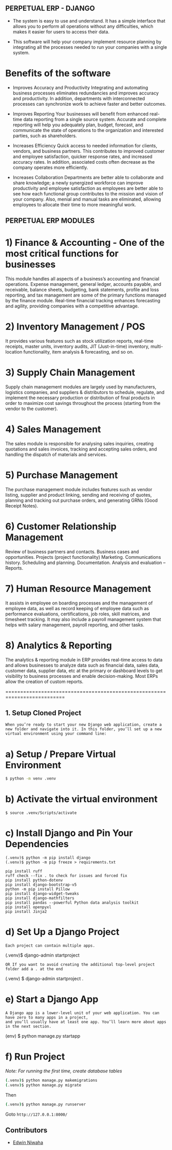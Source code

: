 ## PERPETUAL ERP - DJANGO

- The system is easy to use and understand. It has a simple interface that allows you to perform all operations without any difficulties, which makes it easier for users to access their data.

- This software will help your company implement resource planning by integrating all the processes needed to run your companies with a single system.

# Benefits of the software

- Improves Accuracy and Productivity
  Integrating and automating business processes eliminates redundancies and improves accuracy and productivity. In addition, departments with interconnected processes can synchronize work to achieve faster and better outcomes.

- Improves Reporting
  Your businesses will benefit from enhanced real-time data reporting from a single source system. Accurate and complete reporting will help you adequately plan, budget, forecast, and communicate the state of operations to the organization and interested parties, such as shareholders.

- Increases Efficiency
  Quick access to needed information for clients, vendors, and business partners. This contributes to improved customer and employee satisfaction, quicker response rates, and increased accuracy rates. In addition, associated costs often decrease as the company operates more efficiently.

- Increases Collaboration
  Departments are better able to collaborate and share knowledge; a newly synergized workforce can improve productivity and employee satisfaction as employees are better able to see how each functional group contributes to the mission and vision of your company. Also, menial and manual tasks are eliminated, allowing employees to allocate their time to more meaningful work.

## PERPETUAL ERP MODULES

# 1) Finance & Accounting - One of the most critical functions for businesses

This module handles all aspects of a business’s accounting and financial operations. Expense management, general ledger, accounts payable, and receivable, balance sheets, budgeting, bank statements, profile and loss reporting, and tax management are some of the primary functions managed by the finance module. Real-time financial tracking enhances forecasting and agility, providing companies with a competitive advantage.

# 2) Inventory Management / POS

It provides various features such as stock utilization reports, real-time receipts, master units, inventory audits, JIT (Just-in-time) inventory, multi-location functionality, item analysis & forecasting, and so on.

# 3) Supply Chain Management

Supply chain management modules are largely used by manufacturers, logistics companies, and suppliers & distributors to schedule, regulate, and implement the necessary production or distribution of final products in order to maximize cost savings throughout the process (starting from the vendor to the customer).

# 4) Sales Management

The sales module is responsible for analysing sales inquiries, creating quotations and sales invoices, tracking and accepting sales orders, and handling the dispatch of materials and services.

# 5) Purchase Management

The purchase management module includes features such as vendor listing, supplier and product linking, sending and receiving of quotes, planning and tracking out purchase orders, and generating GRNs (Good Receipt Notes).

# 6) Customer Relationship Management

Review of business partners and contacts.
Business cases and opportunities.
Projects (project functionality)
Marketing.
Communications history.
Scheduling and planning.
Documentation.
Analysis and evaluation – Reports.

# 7) Human Resource Management

It assists in employee on boarding processes and the management of employee data, as well as record keeping of employee data such as performance evaluations, certifications, job roles, skill matrices, and timesheet tracking. It may also include a payroll management system that helps with salary management, payroll reporting, and other tasks.

# 8) Analytics & Reporting

The analytics & reporting module in ERP provides real-time access to data and allows businesses to analyze data such as financial data, sales data, customer data, supplier data, etc at the primary or dashboard levels to get visibility to business processes and enable decision-making. Most ERPs allow the creation of custom reports.

==========================================================================

## 1. Setup Cloned Project

```
When you’re ready to start your new Django web application, create a new folder and navigate into it. In this folder, you’ll set up a new virtual environment using your command line:
```

# a) Setup / Prepare Virtual Environment

```bash
$ python -m venv .venv
```

# b) Activate the virtual environment

```
$ source .venv/Scripts/activate
```

# c) Install Django and Pin Your Dependencies

```
(.venv)$ python -m pip install django
(.venv)$ python -m pip freeze > requirements.txt
```

```
pip install ruff
ruff check --fix . to check for issues and forced fix
pip install python-dotenv
pip install django-bootstrap-v5
python -m pip install Pillow
pip install django-widget-tweaks
pip install django-mathfilters
pip install pandas --powerful Python data analysis toolkit
pip install openpyxl
pip install Jinja2
```

# d) Set Up a Django Project

```A Django project is a high-level unit of organization that contains logic that governs your whole web application.
Each project can contain multiple apps.
```

(.venv)$ django-admin startproject <project-name>

`OR If you want to avoid creating the additional top-level project folder add a . at the end`

(.venv) $ django-admin startproject <projectname> .

# e) Start a Django App

```
A Django app is a lower-level unit of your web application. You can have zero to many apps in a project,
and you’ll usually have at least one app. You’ll learn more about apps in the next section.
```

(env) $ python manage.py startapp <appname>

# f) Run Project

_Note: For running the first time, create database tables_

```bash
(.venv)$ python manage.py makemigrations
(.venv)$ python manage.py migrate
```

Then

```bash
(.venv)$ python manage.py runserver
```

Goto `http://127.0.0.1:8000/`

## Contributors

- [Edwin Niwaha](https://github.com/edwin-niwaha)
